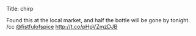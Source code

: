 Title: chirp

Found this at the local market, and half the bottle will be gone by tonight. /cc <a href="http://twitter.com/fistfulofspice">@fistfulofspice</a> <a href="http://t.co/pHpVZmzDJB">http://t.co/pHpVZmzDJB</a>
